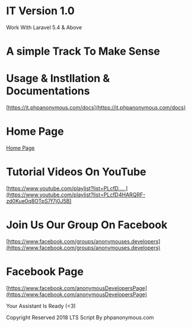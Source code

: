 # IT Version 1.0
Work With Laravel 5.4 & Above
# A simple Track To Make Sense
# Usage & Instllation & Documentations
[https://it.phpanonymous.com/docs](https://it.phpanonymous.com/docs)

# Home Page
[Home Page](https://it.phpanonymous.com)

# Tutorial Videos On YouTube

[https://www.youtube.com/playlist?list=PLcfD.....](https://www.youtube.com/playlist?list=PLcfD4HARQRF-zd0Kue0q8OTpS7f7j0J5B)

# Join Us Our Group On Facebook
[https://www.facebook.com/groups/anonymouses.developers](https://www.facebook.com/groups/anonymouses.developers)


# Facebook Page
[https://www.facebook.com/anonymousDevelopersPage](https://www.facebook.com/anonymousDevelopersPage)



Your Assistant Is Ready (<3)

Copyright Reserved 2018 LTS Script By phpanonymous.com
